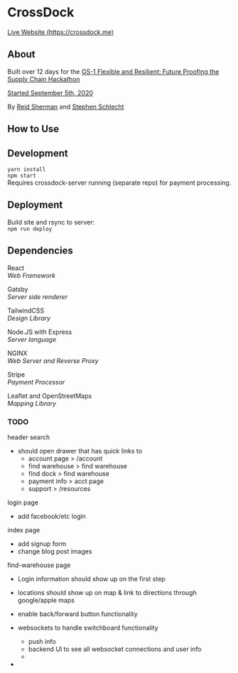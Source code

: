 # CrossDock
[Live Website (https://crossdock.me)](https://crossdock.me)

## About
Built over 12 days for the [GS-1 Flexible and Resilient: Future Proofing the Supply Chain Hackathon](https://gs1us-futureproofhack-platform.bemyapp.com/)

[Started September 5th, 2020](https://github.com/reidjs/crossdock/commit/6a3fa4a1b4d66fa3dd32a2a3086792e75e9fd3b3)

By [Reid Sherman](https://www.linkedin.com/in/reidsherman/) and [Stephen Schlecht](https://www.linkedin.com/in/stephenschlecht/)

## How to Use

## Development

`yarn install`  
`npm start`  
Requires crossdock-server running (separate repo) for payment processing.

## Deployment
Build site and rsync to server:  
`npm run deploy`

## Dependencies

React  
*Web Framework*

Gatsby  
*Server side renderer*  

TailwindCSS  
*Design Library*

Node.JS with Express  
*Server language*

NGINX  
*Web Server and Reverse Proxy*

Stripe  
*Payment Processor*

Leaflet and OpenStreetMaps  
*Mapping Library*


### TODO
header search
- should open drawer that has quick links to 
  - account page > /account
  - find warehouse > find warehouse
  - find dock > find warehouse
  - payment info > acct page
  - support > /resources


login page
- add facebook/etc login

index page
- add signup form
- change blog post images

find-warehouse page
- Login information should show up on the first step
- locations should show up on map & link to directions through google/apple maps
- enable back/forward button functionality 
- websockets to handle switchboard functionality
  - push info 
  - backend UI to see all websocket connections and user info 
  - 

- 

